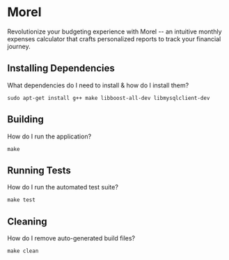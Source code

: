 # Morel

Revolutionize your budgeting experience with Morel -- an intuitive monthly expenses calculator that crafts personalized reports to track your financial journey.

## Installing Dependencies

What dependencies do I need to install & how do I install them?

```
sudo apt-get install g++ make libboost-all-dev libmysqlclient-dev
```

## Building

How do I run the application?

```
make
```

## Running Tests

How do I run the automated test suite?

```
make test
```

## Cleaning

How do I remove auto-generated build files?

```
make clean
```
